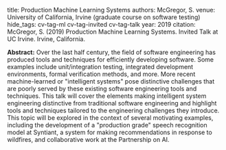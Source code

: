 title: Production Machine Learning Systems
authors: McGregor, S.
venue: University of California, Irvine (graduate course on software testing)
hide_tags: cv-tag-ml cv-tag-invited cv-tag-talk
year: 2019
citation: McGregor, S. (2019) Production Machine Learning Systems. Invited Talk at UC Irvine. Irvine, California.

**Abstract:** Over the last half century, the field of software
engineering has produced tools and techniques for efficiently
developing software. Some examples include unit/integration testing,
integrated development environments, formal verification methods, and
more. More recent machine-learned or "intelligent systems" pose
distinctive challenges that are poorly served by these existing
software engineering tools and techniques. This talk will cover the
elements making intelligent system engineering distinctive from
traditional software engineering and highlight tools and techniques
tailored to the engineering challenges they introduce. This topic will
be explored in the context of several motivating examples, including
the development of a "production grade" speech recognition model at
Syntiant, a system for making recommendations in response to
wildfires, and collaborative work at the Partnership on AI.
